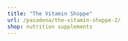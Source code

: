 ```yaml
---
title: "The Vitamin Shoppe"
url: /pasadena/the-vitamin-shoppe-2/
shop: nutrition supplements
---
```

